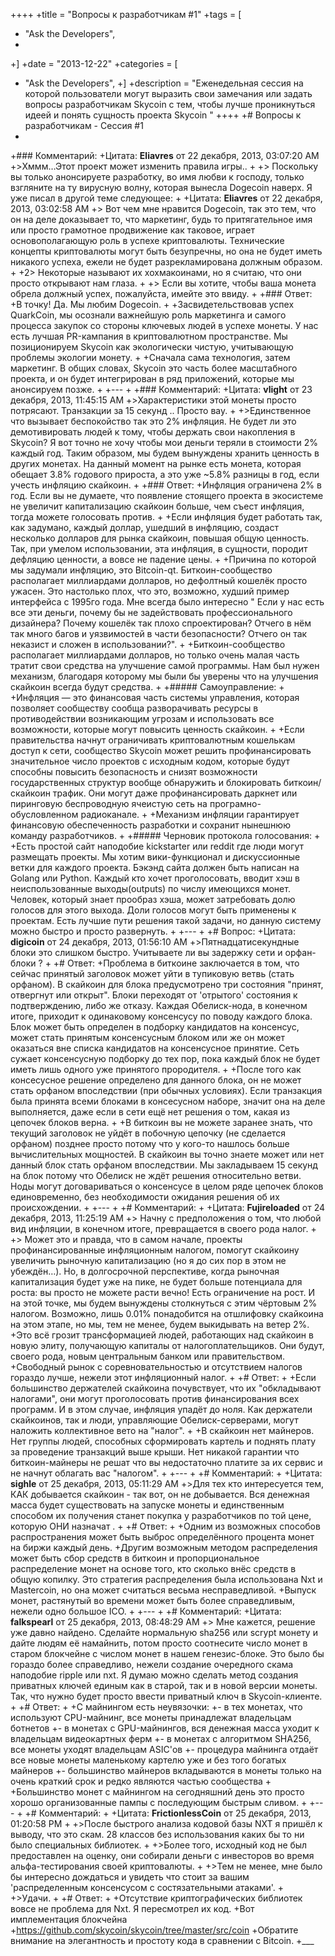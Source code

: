 ++++
 +title = "Вопросы к разработчикам #1"
 +tags = [
 +    "Ask the Developers",
 +    
 +]
 +date = "2013-12-22"
 +categories = [
 +    "Ask the Developers",
 +]
 +description = "Еженедельная сессия на которой пользователи могут выразить свои замечания или задать вопросы разработчикам Skycoin с тем, чтобы лучше проникнуться идеей и понять сущность проекта Skycoin "
 ++++
 +# Вопросы к разработчикам - Сессия #1
 +
 +### Комментарий:
 +Цитата: **Eliavres** от 22 декабря, 2013, 03:07:20 AM
 +>Хммм…Этот проект может изменить правила игры..
 +
 +> Поскольку вы только анонсируете разработку, во имя любви к господу, только взгляните на ту вирусную волну, которая вынесла Dogecoin наверх.  Я уже писал в другой теме следующее:
 +
 +Цитата: **Eliavres** от 22 декабря, 2013, 03:02:58 AM
 +> Вот чем мне нравится Dogecoin, так это тем, что он на деле доказывает то, что маркетинг, будь то притягательное имя или просто грамотное продвижение как таковое, играет основополагающую роль в успехе криптовалюты. Технические концепты криптовалюты могут быть безупречны, но она не будет иметь никакого успеха, ежели не будет разрекламирована должным образом. 
 +
 +2> Некоторые называют их хохмакоинами, но я считаю, что они просто открывают нам глаза.
 +
 +> Если вы хотите, чтобы ваша монета обрела должный успех, пожалуйста, имейте это ввиду.
 +
 +### Ответ:
 +В точку! Да. Мы любим Dogecoin.
 +
 +Засвидетельствовав успех QuarkCoin, мы осознали важнейшую роль маркетинга и самого процесса закупок со стороны ключевых людей в успехе монеты. У нас есть лучшая PR-кампания в криптовалютном пространстве. Мы позиционируем Skycoin как экологически чистую, учитывающую проблемы экологии монету. 
 +
 +Сначала сама технология, затем маркетинг. В общих словах, Skycoin это часть более масштабного проекта, и он будет интегрирован в ряд приложений, которые мы анонсируем позже.
 +
 +---
 +
 +### Комментарий:
 +Цитата: **vlight** от 23 декабря, 2013, 11:45:15 AM
 +>Характеристики этой монеты просто потрясают. Транзакции за 15 секунд .. Просто вау.
 +
 +>Единственное что вызывает беспокойство так это 2% инфляция. Не будет ли это демотивировать людей к тому, чтобы держать свои накопления в Skycoin? Я вот точно не хочу чтобы мои деньги теряли в стоимости 2% каждый год. Таким образом, мы будем вынуждены хранить ценность в других монетах. На данный момент на рынке есть монета, которая обещает 3.8% годового прироста, а это уже ~5.8% разницы в год, если учесть инфляцию скайкоин.
 +
 +### Ответ:
 +Инфляция ограничена 2% в год. Если вы не думаете, что появление стоящего проекта в экосистеме не увеличит капитализацию скайкоин больше, чем съест инфляция, тогда можете голосовать против.
 +
 +Если инфляция будет работать так, как задумано, каждый доллар, ушедший в инфляцию, создаст несколько долларов для рынка скайкоин, повышая общую ценность. Так, при умелом использовании, эта инфляция, в сущности, породит дефляцию ценности, а вовсе не падение цены.
 +
 +Причина по которой мы задумали инфляцию, это Bitcoin-qt. Биткоин-сообщество располагает миллиардами долларов, но дефолтный кошелёк просто ужасен. Это настолько плох, что это, возможно, худший пример интерфейса с 1995го года. Мне всегда было интересно " Если у нас есть все эти деньги, почему бы не задействовать профессионального дизайнера? Почему кошелёк так плохо спроектирован? Отчего в нём так много багов и уязвимостей в части безопасности? Отчего он так неказист и сложен в использовании?".
 +
 +Биткоин-сообщество располагает миллиардами долларов, но только очень малая часть тратит свои средства на улучшение самой программы. Нам был нужен механизм, благодаря которому мы были бы уверены что на улучшения скайкоин всегда будут средства. 
 +
 +##### Самоуправление:
 +
 +Инфляция — это финансовая часть системы управления, которая позволяет сообществу сообща разворачивать ресурсы в противодействии возникающим угрозам и использовать все возможности, которые могут повысить ценность скайкоин.
 +
 +Если правительства начнут ограничивать криптовалютным кошелькам доступ к сети, сообщество Skycoin может решить профинансировать значительное число проектов с исходным кодом, которые будут способны повысить безопасность и снизят возможности государственных структур вообще обнаружить и блокировать биткоин/скайкоин трафик. Они могут даже профинансировать даркнет или пиринговую беспроводную ячеистую сеть на програмно-обусловленном радиоканале. 
 +
 +Механизм инфляции гарантирует финансовую обеспеченность разработки и сохранит нынешнюю команду разработчиков.
 +
 +##### Черновик протокола голосования:
 +
 +Есть простой сайт наподобие kickstarter или reddit где люди могут размещать проекты. Мы хотим вики-функционал и дискуссионные ветки для каждого проекта. Бэкэнд сайта должен быть написан на Golang или Python. Каждый кто хочет проголосовать, вводит хэш в неиспользованные выходы(outputs) по числу имеющихся монет. Человек, который знает прообраз хэша, может затребовать долю голосов для этого выхода. Доли голосов могут быть применены к проектам. Есть лучшие пути решения такой задачи, но данную систему можно быстро и просто развернуть.
 +
 +---
 +
 +# Вопрос:
 +Цитата: **digicoin** от 24 декабря, 2013, 01:56:10 AM
 +>Пятнадцатисекундные блоки это слишком быстро. Учитываете ли вы задержку сети и орфан-блоки ? 
 +
 +# Ответ:
 +Проблема в биткоине заключается в том, что сейчас принятый заголовок может уйти в тупиковую ветвь (стать орфаном). В скайкоин для блока предусмотрено три состояния "принят, отвергнут или открыт".  Блоки переходят от 'отрытого' состояния к подтверждению, либо же отказу. Каждая Обелиск-нода, в конечном итоге, приходит к одинаковому консенсусу по поводу каждого блока.  Блок может быть определен в подборку кандидатов на консенсус, может стать принятым консенсусным блоком или же он может оказаться вне списка кандидатов на консенсусное принятие. Сеть сужает консенсусную подборку до тех пор, пока каждый блок не будет иметь лишь одного уже принятого прородителя. 
 +
 +После того как консесусное решение определено для данного блока, он не может стать орфаном впоследствии (при обычных условиях). Если транзакция была принята всеми блоками в консесусном наборе, значит она на деле выполняется, даже если в сети ещё нет решения о том, какая из цепочек блоков верна.
 +
 +В биткоин вы не можете заранее знать, что текущий заголовок не уйдёт в побочную цепочку (не сделается орфаном) позднее просто потому что у кого-то нашлось больше вычислительных мощностей. В скайкоин вы точно знаете может или нет данный блок стать орфаном впоследствии. Мы закладываем 15 секунд на блок потому что Обелиск не ждёт решения относительно ветви. Ноды могут договариваться о консенсусе в целом ряде цепочек блоков единовременно, без необходимости ожидания решения об их происхождении.
 +
 +---
 +
 +# Комментарий:
 +
 +Цитата: **Fujireloaded** от 24 декабря, 2013, 11:25:19 AM
 +> Начну с предположения о том, что любой вид инфляции, в конечном итоге, превращается в своего рода налог.
 +
 +> Может это и правда, что в самом начале, проекты профинансированные инфляционным налогом, помогут скайкоину увеличить рыночную капитализацию (но я до сих пор в этом не убеждён…). Но, в долгосрочной перспективе, когда рыночная капитализация будет уже на пике, не будет больше потенциала для роста: вы просто не можете расти вечно! Есть ограничение на рост. И на этой точке, мы будем вынуждены столкнуться с этим чёртовым 2% налогом. Возможно, лишь 0.01% понадобится на отшлифовку скайкоина на этом этапе, но мы, тем не менее, будем выкидывать на ветер 2%. 
 +Это всё грозит трансформацией людей, работающих над скайкоин в новую элиту, получающую капиталы от налогоплательщиков. Они будут, своего рода, новым центральным банком или правительством.
 +Свободный рынок с соревновательностью и отсутствием налогов гораздо лучше, нежели этот инфляционный налог.
 +
 +# Ответ:
 +
 +Если большинство держателей скайкоина почувствует, что их "обкладывают налогами", они могут проголосовать против финансирования всех программ. И в этом случае, инфляция упадёт до ноля. Как держатели скайкоинов, так и люди, управляющие Обелиск-серверами, могут наложить коллективное вето на "налог". 
 +
 +В скайкоин нет майнеров. Нет группы людей, способных сформировать картель и поднять плату за проведение транзакций выше крыши. Нет никакой гарантии что биткоин-майнеры не решат что вы недостаточно платите за их сервис и не начнут облагать вас "налогом".
 +
 +---
 +
 +# Комментарий:
 +
 +Цитата: **sighle** от 25 декабря, 2013, 05:11:29 AM
 +>Для тех кто интересуется тем, КАК добывается скайкоин - так вот, он не добывается.  Вся денежная масса будет существовать на запуске монеты и единственным способом их получения станет покупка у разработчиков по той цене, которую ОНИ назначат .
 +
 +# Ответ:
 +
 +Одним из возможных способов распространения может быть выброс определённого процента монет на биржи каждый день. 
 +Другим возможным методом распределения может быть сбор средств в биткоин и пропорциональное распределение монет на основе того, кто сколько внёс средств в общую копилку. Это стратегия распределения была использована Nxt и Mastercoin, но она может считаться весьма несправедливой. 
 +Выпуск монет, растянутый во времени может быть более справедливым, нежели одно большое ICO.
 +
 +---
 +
 +# Комментарий:
 +Цитата: **falkspearl** от 25 декабря, 2013, 08:48:29 AM
 +> Мне кажется, решение уже давно найдено. Сделайте нормальную sha256 или scrypt монету и дайте людям её намайнить, потом просто соотнесите число монет в старом блокчейне с числом монет в нашем генезис-блоке. Это было бы гораздо более справедливо, нежели создание очередного скама наподобие ripple или nxt. Я думаю можно сделать метод создания приватных ключей единым как в старой, так и в новой версии монеты. Так, что нужно будет просто ввести приватный ключ в Skycoin-клиенте.
 +
 +# Ответ:
 +
 +С майнингом есть неувязочки:
 +- в тех монетах, что используют CPU-майнинг, все монеты принадлежат владельцам ботнетов
 +- в монетах с GPU-майнингов, вся денежная масса уходит к владельцам видеокартных ферм
 +- в монетах с алгоритмом SHA256, все монеты уходят владельцам ASIC'ов
 +-  процедура майнинга отдаёт все новые монеты маленькому картелю уже и без  того богатых майнеров
 +- большинство майнеров вкладываются в монеты только на очень краткий срок и редко являются частью сообщества
 +
 +Большинство монет с майнингом на сегодняшний день это просто хорошо организованные пампы с последующим быстрым сливом.
 +
 +---
 +
 +# Комментарий:
 +
 +Цитата: **FrictionlessCoin** от 25 декабря, 2013, 01:20:58 PM
 +
 +>После быстрого анализа кодовой базы NXT я пришёл к выводу, что это скам.  28 классов без использования каких бы то ни было специальных библиотек.
 +
 +>Более того, исходный код не был предоставлен на оценку, они собирали деньги с инвесторов во время альфа-тестирования своей криптовалюты.
 +
 +>Тем не менее, мне было бы интересно дождаться и увидеть что стоит за вашим 'распределенным консенсусом с состязательными атаками'.
 +
 +>Удачи.
 +
 +# Ответ:
 +
 +Отсутствие криптографических библиотек вовсе не проблема для Nxt. Я пересмотрел их код.
 +Вот имплементация блокчейна
 +https://github.com/skycoin/skycoin/tree/master/src/coin
 +Обратите внимание на элегантность и простоту кода в сравнении с Bitcoin.
 +___

